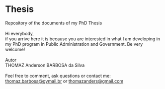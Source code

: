 # Thesis
Repository of the documents of my PhD Thesis <br>
</br> Hi everybody, </br> if you arrive here it is because you are interested in what I am developing in my PhD program in Public Administration and Government. Be very welcome! </br>
</br> Autor 
</br> THOMAZ Anderson BARBOSA da Silva
</br>
</br>
Feel free to comment, ask questions or contact me: thomaz.barbosa@gvmail.br or thomazanders@gmail.com 
</br>
